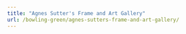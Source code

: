 ```yaml
---
title: "Agnes Sutter's Frame and Art Gallery"
url: /bowling-green/agnes-sutters-frame-and-art-gallery/
---
```

